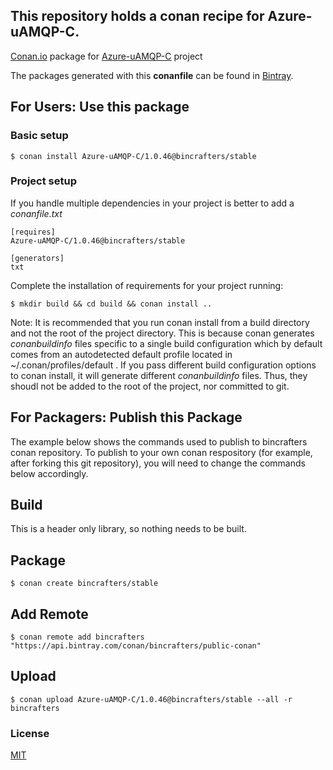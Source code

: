 ## This repository holds a conan recipe for Azure-uAMQP-C.

[Conan.io](https://conan.io) package for [Azure-uAMQP-C](https://github.com/Azure/azure-uamqp-c) project

The packages generated with this **conanfile** can be found in [Bintray](https://bintray.com/bincrafters/public-conan/Azure-uAMQP-C%3Abincrafters).

## For Users: Use this package

### Basic setup

    $ conan install Azure-uAMQP-C/1.0.46@bincrafters/stable

### Project setup

If you handle multiple dependencies in your project is better to add a *conanfile.txt*

    [requires]
    Azure-uAMQP-C/1.0.46@bincrafters/stable

    [generators]
    txt

Complete the installation of requirements for your project running:</small></span>

    $ mkdir build && cd build && conan install ..
	
Note: It is recommended that you run conan install from a build directory and not the root of the project directory.  This is because conan generates *conanbuildinfo* files specific to a single build configuration which by default comes from an autodetected default profile located in ~/.conan/profiles/default .  If you pass different build configuration options to conan install, it will generate different *conanbuildinfo* files.  Thus, they shoudl not be added to the root of the project, nor committed to git. 

## For Packagers: Publish this Package

The example below shows the commands used to publish to bincrafters conan repository. To publish to your own conan respository (for example, after forking this git repository), you will need to change the commands below accordingly. 

## Build  

This is a header only library, so nothing needs to be built.

## Package 

    $ conan create bincrafters/stable
	
## Add Remote

	$ conan remote add bincrafters "https://api.bintray.com/conan/bincrafters/public-conan"

## Upload

    $ conan upload Azure-uAMQP-C/1.0.46@bincrafters/stable --all -r bincrafters

### License
[MIT](LICENSE)
